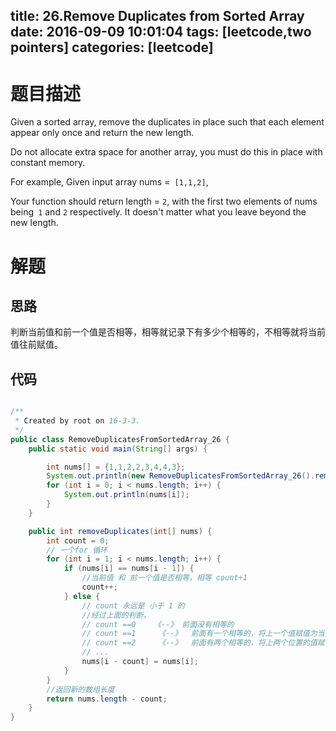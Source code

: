 title: 26.Remove Duplicates from Sorted Array
date: 2016-09-09 10:01:04
tags: [leetcode,two pointers]
categories: [leetcode]
---

# 题目描述
Given a sorted array, remove the duplicates in place such that each element appear only once and return the new length.

Do not allocate extra space for another array, you must do this in place with constant memory.

For example,
Given input array nums =<code> [1,1,2]</code>,

Your function should return length = <code>2</code>, with the first two elements of nums being<code> 1</code> and <code>2</code> respectively. It doesn't matter what you leave beyond the new length.


<!-- more -->
# 解题
## 思路
判断当前值和前一个值是否相等，相等就记录下有多少个相等的，不相等就将当前值往前赋值。
## 代码
```java

/**
 * Created by root on 16-3-3.
 */
public class RemoveDuplicatesFromSortedArray_26 {
    public static void main(String[] args) {

        int nums[] = {1,1,2,2,3,4,4,3};
        System.out.println(new RemoveDuplicatesFromSortedArray_26().removeDuplicates(nums));
        for (int i = 0; i < nums.length; i++) {
            System.out.println(nums[i]);
        }
    }

    public int removeDuplicates(int[] nums) {
        int count = 0;
        // 一个for 循环
        for (int i = 1; i < nums.length; i++) {
            if (nums[i] == nums[i - 1]) {
                //当前值 和 前一个值是否相等，相等 count+1
                count++;
            } else {
                // count 永远是 小于 1 的
                //经过上面的判断，
                // count ==0    《--》 前面没有相等的
                // count ==1     《--》  前面有一个相等的，将上一个值赋值为当前值
                // count ==2     《--》  前面有两个相等的，将上两个位置的值赋值为当前值
                // ...
                nums[i - count] = nums[i];
            }
        }
        //返回新的数组长度
        return nums.length - count;
    }
}
```
